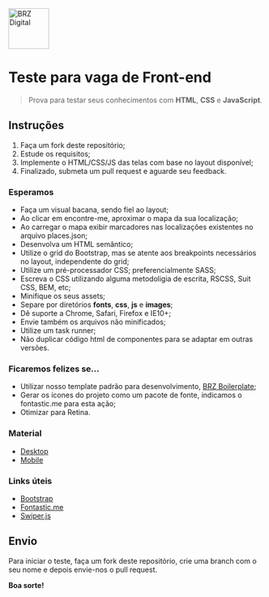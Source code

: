 <img src="http://assets.brzdigital.com.br/brzdigital.svg" alt="BRZ Digital" width="80">

# **Teste para vaga de Front-end**

> Prova para testar seus conhecimentos com **HTML**, **CSS** e **JavaScript**.<br>

## Instruções

1. Faça um fork deste repositório;
2. Estude os requisitos;
3. Implemente o HTML/CSS/JS das telas com base no layout disponível;
4. Finalizado, submeta um pull request e aguarde seu feedback.

### Esperamos

* Faça um visual bacana, sendo fiel ao layout;
* Ao clicar em encontre-me, aproximar o mapa da sua localização;
* Ao carregar o mapa exibir marcadores nas localizações existentes no arquivo places.json;
* Desenvolva um HTML semântico;
* Utilize o grid do Bootstrap, mas se atente aos breakpoints necessários no layout, independente do grid;
* Utilize um pré-processador CSS; preferencialmente SASS;
* Escreva o CSS utilizando alguma metodoligia de escrita, RSCSS, Suit CSS, BEM, etc;
* Minifique os seus assets;
* Separe por diretórios <b>fonts</b>, <b>css</b>, <b>js</b> e <b>images</b>;
* Dê suporte a Chrome, Safari, Firefox e IE10+;
* Envie também os arquivos não minificados;
* Utilize um task runner;
* Não duplicar código html de componentes para se adaptar em outras versões.

### Ficaremos felizes se...

* Utilizar nosso template padrão para desenvolvimento, [BRZ Boilerplate](https://github.com/brz-digital/brz-boilerplate);
* Gerar os ícones do projeto como um pacote de fonte, indicamos o fontastic.me para esta ação;
* Otimizar para Retina.

### Material

* [Desktop](https://invis.io/9ABV8CGV4)
* [Mobile](https://invis.io/ECBV8B92H)

### Links úteis

* [Bootstrap](http://getbootstrap.com)
* [Fontastic.me](https://fontastic.me)
* [Swiper.js](http://idangero.us/swiper)

## Envio

Para iniciar o teste, faça um fork deste repositório, crie uma branch com o seu nome e depois envie-nos o pull request.

**Boa sorte!**
